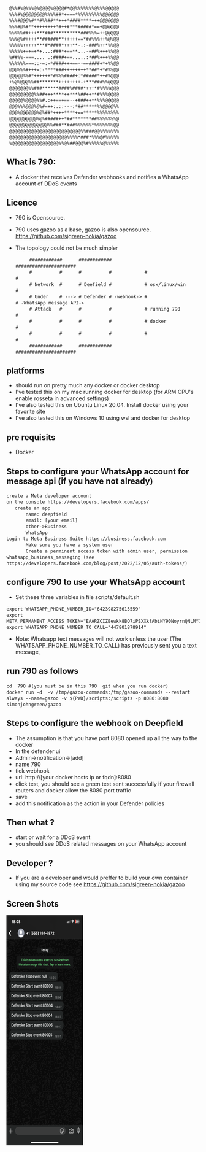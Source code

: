 
     @%%#%@%%%@%@@@@%@@@@#*@@%%%%%%%@%%%@@@@@
     %%%#%@@@@@@@@%%%%##*+===*%%%%%%%%%@@@@@@
     %%%#@@@%#**#%%##**+++*####****+++@@@@@@@
     %%%#@%#**++++++++*#++#***#####*==+@@@@@@
     %%%%%##+++***###**********###%%%=++@@@@@
     %%%@%#++++**######**+++++==*##%%%++%@%@@
     %%%%%+++++***#*####*+++**-.:-###%++*%%@@
     %%%%%+=+=+*+...:###*+==**...-=##%+++%%@@
     %##%%-===.... .:####+==.....:*##%+++%%@@
     %%%%%%===::-=:=*####+++==--==####+*+%%@@
     @@@%%%#+++=:-****###++++++++**##*+*#%%@@
     @@@@@%%#*++++++*#%%%####+:*#####*++#%@@@
     +%@%@@@%%##*******++++++++-+***###%%@@@@
     @@@@@@@%%###******####%####*+++*#%%%%@@@
     @@@@@@@@@%%##+++****++***%##++**#%%%@@@@
     @@@@@%@@@@%%#.:++==+==--+###++**%%%@@@@@
     @@@%%%@@@%@%#=++:.::---:*##*****%%@@@@%%
     @@@%@@@@@@%@%##*++++****+==*****%%%%%%%%
     @@@@@@@@@@%@%#####++*##*******##%%%%%%%@
     @@@@@@@@@@@@@@%%###**###%%%%%%*%%%%%%%@@
     @@@@@@@@@@@@@@@@@@@@@@@@@@%%###@@%%%%%%%
     @@@@@@@@@@@@@@@@@@@@@%%%%*###*%%%@#%%%%%
     %@@@@@@@@@@@@@@@@@%%@%##@@@%#%%%%%@%%%%%
                                          

## What is 790:

* A docker that receives Defender webhooks and notifies a WhatsApp account of DDoS events

## Licence

* 790 is Opensource. 
* 790 uses gazoo as a base, gazoo is also opensource. https://github.com/sigreen-nokia/gazoo 

* The topology could not be much simpler
   
           ############      ############            ######################
           #          #      #          #            #                    #
           # Network  #      # Deefield #            # osx/linux/win      #
           # Under    # ---> # Defender # -webhook-> #                    # -WhatsApp message API->
           # Attack   #      #          #            # running 790        #
           #          #      #          #            # docker             #
           #          #      #          #            #                    #
           ############      ############            ######################
     
## platforms

* should run on pretty much any docker or docker desktop
* I've tested this on my mac running docker for desktop (for ARM CPU's enable rosseta in advanced settings)
* I've also tested this on Ubuntu Linux 20.04. Install docker using your favorite site 
* I've also tested this on Windows 10 using wsl and docker for desktop 

## pre requisits

* Docker 

## Steps to configure your WhatsApp account for message api (if you have not already)

```
create a Meta developer account
on the console https://developers.facebook.com/apps/
   create an app 
       name: deepfield 
       email: [your email] 
       other->Business
       WhatsApp
Login to Meta Business Suite https://business.facebook.com
       Make sure you have a system user
       Create a perminent access token with admin user, permission whatsapp_business_messaging (see https://developers.facebook.com/blog/post/2022/12/05/auth-tokens/)
```

## configure 790 to use your WhatsApp account

* Set these three variables in file scripts/default.sh 

```
export WHATSAPP_PHONE_NUMBER_ID="642398275615559"
export META_PERMANENT_ACCESS_TOKEN="EAARZCIZBewkk8BO7iPSXXkfAbiNY90NoyrnQNLMYGxLHc2mRBnhNHZAHTKpSoxyKZCvFf7dgj4bSTF1mFCqzFAAf3GnZCO7pEdXuZBtW72x1fIY6Y2tnuEb5Gh5AZARr7wK7yICblIN740az34QIFpU8YZCDSGBLWlaStgEXEQZCkwfUiRtPS5aG6y6dXe47qcll7rwZDZD"
export WHATSAPP_PHONE_NUMBER_TO_CALL="447801878914"
```

* Note: Whatsapp text messages will not work unless the user (The WHATSAPP_PHONE_NUMBER_TO_CALL) has previously sent you a text message, 

## run 790 as follows 

```
cd  790 #(you must be in this 790  git when you run docker)
docker run -d  -v /tmp/gazoo-commands:/tmp/gazoo-commands --restart always --name=gazoo -v ${PWD}/scripts:/scripts -p 8080:8080 simonjohngreen/gazoo
```

## Steps to configure the webhook on Deepfield
* The assumption is that you have port 8080 opened up all the way to the docker
*  In the defender ui
*  Admin->notification->[add]
*  name 790        
*  tick webhook         
*  url: http://[your docker hosts ip or fqdn]:8080
*  click test, you should see a green test sent successfully if your firewall routers and docker allow the 8080 port traffic
*  save
*  add this notification as the action in your Defender policies

## Then what ?

* start or wait for a DDoS event 
* you should see DDoS related messages on your WhatsApp account

## Developer ? 
* If you are a developer and would preffer to build your own container using my source code see https://github.com/sigreen-nokia/gazoo 

## Screen Shots

<img src="https://github.com/sigreen-nokia/790/blob/main/pics/whatsapp-phone-app.png" alt="Alt Text" width="200" height="600">




